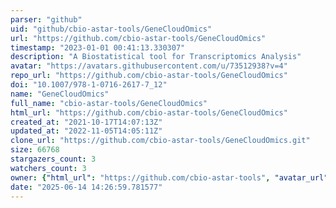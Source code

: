 ```yaml
---
parser: "github"
uid: "github/cbio-astar-tools/GeneCloudOmics"
url: "https://github.com/cbio-astar-tools/GeneCloudOmics"
timestamp: "2023-01-01 00:41:13.330307"
description: "A Biostatistical tool for Transcriptomics Analysis"
avatar: "https://avatars.githubusercontent.com/u/73512938?v=4"
repo_url: "https://github.com/cbio-astar-tools/GeneCloudOmics"
doi: "10.1007/978-1-0716-2617-7_12"
name: "GeneCloudOmics"
full_name: "cbio-astar-tools/GeneCloudOmics"
html_url: "https://github.com/cbio-astar-tools/GeneCloudOmics"
created_at: "2021-10-17T14:07:13Z"
updated_at: "2022-11-05T14:05:11Z"
clone_url: "https://github.com/cbio-astar-tools/GeneCloudOmics.git"
size: 66768
stargazers_count: 3
watchers_count: 3
owner: {"html_url": "https://github.com/cbio-astar-tools", "avatar_url": "https://avatars.githubusercontent.com/u/73512938?v=4", "login": "cbio-astar-tools", "type": "Organization"}
date: "2025-06-14 14:26:59.781577"
---
```

